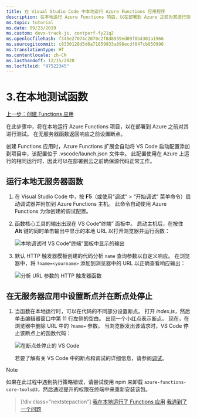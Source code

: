 ```yaml
---
title: 在 Visual Studio Code 中本地运行 Azure Functions 应用程序
description: 在本地运行 Azure Functions 项目，以在部署到 Azure 之前对其进行测试。 在无服务器函数返回响应之前设置断点。
ms.topic: tutorial
ms.date: 09/23/2019
ms.custom: devx-track-js, contperf-fy21q2
ms.openlocfilehash: f345e27074c2070c2f8d8939ed09f8b4301a1966
ms.sourcegitcommit: c8330128d5d6a71859933a890ecdf047cb950996
ms.translationtype: HT
ms.contentlocale: zh-CN
ms.lasthandoff: 12/15/2020
ms.locfileid: "97522345"
---
```

# <a name="3-test-the-function-locally"></a>3.在本地测试函数

[上一步：创建 Functions 应用](tutorial-vscode-serverless-node-create-local.md)

在此步骤中，将在本地运行 Azure Functions 项目，以在部署到 Azure 之前对其进行测试。 在无服务器函数返回响应之前设置断点。

创建 Functions 应用时，Azure Functions 扩展会自动将 VS Code 启动配置添加到项目中，该配置位于 .vscode/launch.json  文件中。 此配置使用在 Azure 上运行的相同运行时，因此可以在部署到云之前确保源代码正常工作。

## <a name="run-the-local-serverless-function"></a>运行本地无服务器函数

1. 在 Visual Studio Code 中，按 **F5**（或使用“调试”   > “开始调试”  菜单命令）启动调试器并附加到 Azure Functions 主机。 此命令自动使用 Azure Functions 为你创建的调试配置。

1. 函数核心工具的输出出现在 VS Code“终端”  面板中。 启动主机后，在按住 **Alt** 键的同时单击输出中显示的本地 URL 以打开浏览器并运行函数：

    ![本地调试时 VS Code“终端”面板中显示的输出](../media/functions-extension/local-test-output.png)

1. 默认 HTTP 触发器模板创建的代码分析 `name` 查询参数以自定义响应。 在浏览器中，将 `?name=<yourname>` 添加到浏览器中的 URL 以正确查看响应输出：

    ![分析 URL 参数的 HTTP 触发器函数](../media/functions-extension/local-test-browser.png)

## <a name="set-and-stop-at-break-point-in-serverless-app"></a>在无服务器应用中设置断点并在断点处停止

1. 当函数在本地运行时，可以在代码的不同部分设置断点。 打开 *index.js*，然后单击编辑器窗口中第 11 行左侧的空白。 出现一个小红点表示断点。 现在，在浏览器中删除 URL 中的 `?name=` 参数。 当浏览器发出该请求时，VS Code 停止该断点上的函数代码：

    ![在断点处停止的 VS Code](../media/functions-extension/debugging-breakpoint.png)

    若要了解有关 VS Code 中的断点和调试的详细信息，请参阅[调试](https://code.visualstudio.com/docs/editor/debugging)。

> [!Note]
>
> 如果在此过程中遇到执行策略错误，请尝试使用 npm 来卸载 `azure-functions-core-tools@3`，然后通过提升的权限在终端中来重新安装该包。

> [!div class="nextstepaction"]
> [我在本地运行了 Functions 应用](tutorial-vscode-serverless-node-deploy-hosting.md) [我遇到了一个问题](https://www.research.net/r/PWZWZ52?tutorial=node-deployment-azurefunctions&step=run-app)
